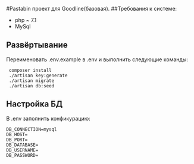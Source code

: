 #Pastabin проект для Goodline(базовая).
##Требования к системе:
- php ~ 7.1
- MySql

 ## Развёртывание
 Переименовать .env.example в .env и выполнить следующие команды:
 ```
  composer install
  ./artisan key:generate
  ./artisan migrate
  ./artisan db:seed
```
## Настройка БД
В .env заполнить конфикурацию:
```
DB_CONNECTION=mysql
DB_HOST=
DB_PORT=
DB_DATABASE=
DB_USERNAME=
DB_PASSWORD=
```
